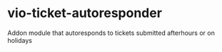 # vio-ticket-autoresponder
Addon module that autoresponds to tickets submitted afterhours or on holidays
